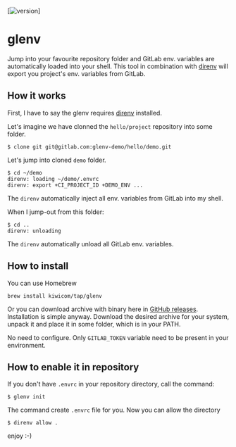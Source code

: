 [![version](https://shields.io/github/v/release/kiwicom/glenv)]

# glenv

Jump into your favourite repository folder and GitLab env. variables are 
automatically loaded into your shell. This tool in combination with 
[direnv](https://direnv.net/) will export you project's env. variables 
from GitLab.

## How it works

First, I have to say the glenv requires [direnv](https://direnv.net/) installed.

Let's imagine we have clonned the `hello/project` repository into some folder.

```
$ clone git git@gitlab.com:glenv-demo/hello/demo.git
```

Let's jump into cloned `demo` folder.

```
$ cd ~/demo
direnv: loading ~/demo/.envrc
direnv: export +CI_PROJECT_ID +DEMO_ENV ...
```

The `direnv` automatically inject all env. variables from GitLab into my shell.

When I jump-out from this folder:

```
$ cd ..
direnv: unloading
```

The `direnv` automatically unload all GitLab env. variables.


## How to install

You can use Homebrew

```
brew install kiwicom/tap/glenv
```

Or you can download archive with binary here in [GitHub releases](https://github.com/kiwicom/glenv/releases/).
Installation is simple anyway. Download the desired archive for your system, 
unpack it and place it in some folder, which is in your PATH.

No need to configure. Only `GITLAB_TOKEN` variable need to be present in your 
environment.

## How to enable it in repository

If you don't have `.envrc` in your repository directory, call the command:

```
$ glenv init
```

The command create `.envrc` file for you. Now you can allow the directory

```
$ direnv allow .
```

enjoy :-)

